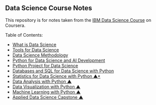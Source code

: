 ## Data Science Course Notes

This repository is for notes taken from the [IBM Data Science Course](https://www.coursera.org/professional-certificates/ibm-data-science) on Coursera.

Table of Contents:

- [What is Data Science](c01-what-is-data-science/readme.md)
- [Tools for Data Science](c02-tools-for-data-science/readme.md)
- [Data Science Methodology](c03-data-science-methodology/readme.md)
- [Python for Data Science and AI Development](c04-python-for-data-science-ai-development/readme.md)
- [Python Project for Data Science](c05-python-project-for-data-science/readme.md)
- [Databases and SQL for Data Science with Python](c06-databases-and-sql-for-data-science-with-python/readme.md)
- [Statistics for Data Science with Python &#9650;*](c06-Statistics-for-Data-Science-with-Python/readme.md)
- [Data Analysis with Python &#9650;](c07-data-analysis-with-python/readme.md)
- [Data Visualization with Python &#9650;](c08-data-visualization-with-python/readme.md)
- [Machine Learning with Python &#9650;](c09-machine-learning-with-python/readme.md)
- [Applied Data Science Capstone &#9650;](c10-applied-data-science-capstone/readme.md)

